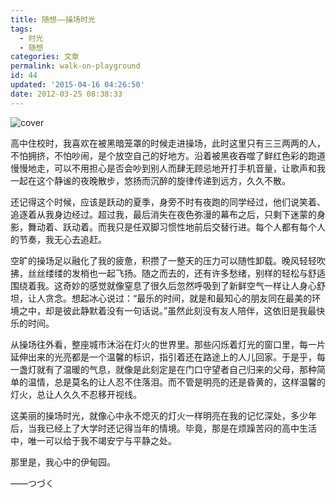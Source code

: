 ```yaml
---
title: 随想——操场时光
tags:
  - 时光
  - 随想
categories: 文章
permalink: walk-on-playground
id: 44
updated: '2015-04-16 04:26:50'
date: 2012-03-25 08:38:33
---
```


![cover](https://cat.yufan.me/cats/015557wpA.jpg)

高中住校时，我喜欢在被黑暗笼罩的时候走进操场，此时这里只有三三两两的人，不怕拥挤，不怕吵闹，是个放空自己的好地方。沿着被黑夜吞噬了鲜红色彩的跑道慢慢地走，可以不用担心是否会吵到别人而肆无顾忌地开打手机音量，让歌声和我一起在这个静谧的夜晚散步，悠扬而沉醉的旋律传递到远方，久久不散。

还记得这个时候，应该是跃动的夏季，身旁不时有夜跑的同学经过，他们说笑着、追逐着从我身边经过。超过我，最后消失在夜色弥漫的幕布之后，只剩下迷蒙的身影，舞动着、跃动着。而我只是任双脚习惯性地前后交替行进。每个人都有每个人的节奏，我无心去追赶。

<!--more-->

空旷的操场足以融化了我的疲惫，积攒了一整天的压力可以随性卸载。晚风轻轻吹拂，丝丝缕缕的发梢也一起飞扬。随之而去的，还有许多愁绪，别样的轻松与舒适围绕着我。这奇妙的感觉就像窒息了很久后忽然呼吸到了新鲜空气一样让人身心舒坦，让人贪念。想起冰心说过：“最乐的时间，就是和最知心的朋友同在最美的环境之中，却是彼此静默着没有一句话说。”虽然此刻没有友人陪伴，这依旧是我最快乐的时间。

从操场往外看，整座城市沐浴在灯火的世界里。那些闪烁着灯光的窗口里，每一片延伸出来的光亮都是一个温馨的标识，指引着还在路途上的人儿回家。于是乎，每一盏灯就有了温暖的气息，就像是此刻定是在门口守望者自己归来的父母，那种简单的温情，总是莫名的让人忍不住落泪。而不管是明亮的还是昏黄的，这样温馨的灯火，总让人久久不忍移开视线。

这美丽的操场时光，就像心中永不熄灭的灯火一样明亮在我的记忆深处，多少年后，当我已经上了大学时还记得当年的情境。毕竟，那是在烦躁苦闷的高中生活中，唯一可以给于我不竭安宁与平静之处。

那里是，我心中的伊甸园。

——つづく 
